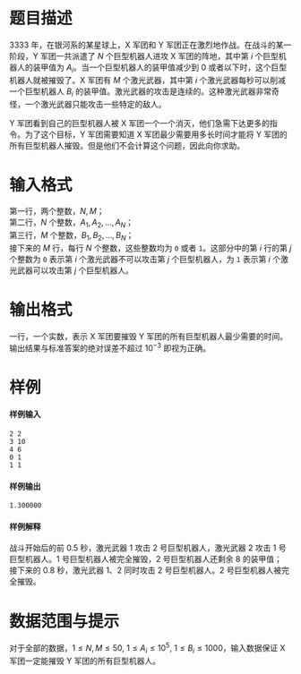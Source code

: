 
# 题目描述

3333 年，在银河系的某星球上，X 军团和 Y 军团正在激烈地作战。在战斗的某一阶段，Y 军团一共派遣了 $N$ 个巨型机器人进攻 X 军团的阵地，其中第 $i$ 个巨型机器人的装甲值为 $A_i$。当一个巨型机器人的装甲值减少到 $0$ 或者以下时，这个巨型机器人就被摧毁了。X 军团有 $M$ 个激光武器，其中第 $i$ 个激光武器每秒可以削减一个巨型机器人 $B_i$ 的装甲值。激光武器的攻击是连续的。这种激光武器非常奇怪，一个激光武器只能攻击一些特定的敌人。

Y 军团看到自己的巨型机器人被 X 军团一个一个消灭，他们急需下达更多的指令。为了这个目标，Y 军团需要知道 X 军团最少需要用多长时间才能将 Y 军团的所有巨型机器人摧毁。但是他们不会计算这个问题，因此向你求助。

# 输入格式

第一行，两个整数，$N, M$；  
第二行，$N$ 个整数，$A_1, A_2, \ldots, A_N$；  
第三行，$M$ 个整数，$B_1, B_2, \ldots, B_N$；  
接下来的 $M$ 行，每行 $N$ 个整数，这些整数均为 ``0`` 或者 ``1``。这部分中的第 $i$ 行的第 $j$ 个整数为 ``0`` 表示第 $i$ 个激光武器不可以攻击第 $j$ 个巨型机器人，为 ``1`` 表示第 $i$ 个激光武器可以攻击第 $j$ 个巨型机器人。

# 输出格式

一行，一个实数，表示 X 军团要摧毁 Y 军团的所有巨型机器人最少需要的时间。输出结果与标准答案的绝对误差不超过 $10^{-3}$ 即视为正确。

# 样例

#### 样例输入
```plain
2 2
3 10
4 6
0 1
1 1
```

#### 样例输出
```plain
1.300000
```

#### 样例解释
战斗开始后的前 $0.5$ 秒，激光武器 1 攻击 2 号巨型机器人，激光武器 2 攻击 1 号巨型机器人。1 号巨型机器人被完全摧毁，2 号巨型机器人还剩余 8 的装甲值；  
接下来的 $0.8$ 秒，激光武器 1、2 同时攻击 2 号巨型机器人。2 号巨型机器人被完全摧毁。

# 数据范围与提示

对于全部的数据，$1 \leq N, M \leq 50,\ 1 \leq A_i \leq 10^5,\ 1 \leq B_i \leq 1000$，输入数据保证 X 军团一定能摧毁 Y 军团的所有巨型机器人。

